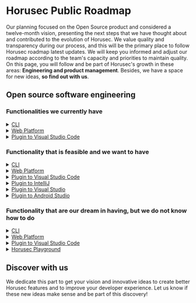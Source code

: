 # Horusec Public Roadmap

Our planning focused on the Open Source product and considered a twelve-month vision, presenting the next steps that we have thought about and contributed to the evolution of Horusec. We value quality and transparency during our process, and this will be the primary place to follow Horusec roadmap latest updates. We will keep you informed and adjust our roadmap according to the team's capacity and priorities to maintain quality. On this page, you will follow and be part of Horusec's growth in these areas: **Engineering and product management**. Besides, we have a space for new ideas, **so find out with us**.

## Open source software engineering

### Functionalities we currently have

<details><summary><a href="https://github.com/ZupIT/horusec" alt="license">CLI</a></summary><br>

- Download binaries for Arm and AMD processor architecture
- Locally vulnerability analysis via command-line interface
- Vulnerability Analysis on CI / CD Treadmill: GitHub Actions, AWS Code Build, Circle Ci, Jenkins, Azure DevOps Pipeline, Gitlab Ci / CD
- Vulnerability analysis via Docker image using volumes.
- Analysis of Dependency: NPM, Yarn, Pypim, Ruby, C #, Go.Mod
- User Custom Rules
- análiseSast (staticApplicationSecurityTesting)ParaLinguagens:C#,Java,Kotlin,Python,Ruby,Golang,Terraform,Javascript,Typescript,Kubernetes,Php,C,C++,Html,Json,Dart,Elixir,Shell,Nginx,Swift
- LEAKS ANALYSIS: Certificates, AWS Keys, Google Cloud Keys, Private Keys, among others.
- Leaks analysis in historic git
- Motor Sast (Static Application Security Testing) for Vulnerabilities Detection.
- CLI without Docker's dependence.
- Export of analysis in formats: JSON, Sonarqube, text
- Local vulnerability treatment between: false positive, risk accepted
- Automatic generation of configuration file
- HTTPS Support for Integration with Horusec-API
- Dynamic Headers Support for Horusec-API Integration
- Show commit authors
- Possibility to ignore files and folders dynamically
- Possibility of ignoring vulnerability by the severity level
- Timeout and dynamic verification time to finalize analysis
- Possibility of analysis in dynamic directories
- Option to break pipeline dynamically
- Code Recommendations Not vulnerable and vulnerable

</details>

<details><summary><a href="https://github.com/ZupIT/horusec-platform" alt="license">Web Platform</a></summary><br>

- Facilitated installation via horusec-operator
- Installation via Charts Kubbernetes
- Installation via docker image
- Vulnerabilities Management (Basic): Identify, change the severity, change the type of vulnerability found between vulnerability, false positive, accepted and corrected risk.
- MultiTenancy
- Vulnerability Dashboard in Workspace or Repository Vision
- Possibility to download Dashboard data for files in PDF, XLS, XML, CSV, PNG, JSON
- Customizable authentication type (LDAP, KEYCLOAK, HORUSEC)
- Simplified navigation by the type of vision (Workspace or repository)
- Vulnerabilities Chart By: Repository, Language, Person Development, Criticity
- Time line of vulnerabilities occurrences
- Integration with CLI using workspace token or repository authorization with the possibility of dynamic expiration.
- Access Invitation to Repositories, Workspaces, Vulnerability Management between (Administrator, Supervisor, User)
- E-mail Shooting and Receiving Invitations for Workspaces
- Webhook Shooting Integration to send analysis to third-party APIs.
- Web Accessibility (A11Y) in Horusec-Manager
- A18N Between (Portuguese, English, Spanish)

</details>

<details><summary><a href="https://github.com/ZupIT/horusec-vscode-plugin" alt="license">Plugin to Visual Studio Code</a></summary><br>

- All CLI settings options within VSCODE
- Dynamic loading when analysis is being executed
- Vulnerability tab with icons and quick link to the vulnerability site

</details>

### Functionality that is feasible and we want to have


<details><summary><a href="https://github.com/ZupIT/horusec" alt="license">CLI</a></summary><br>

- Semantic Analysis JavaScript
- Semantic analysis Java
- Semantic analysis Kotlin
- Semantic Analysis C#
- Semantic Analysis Dart
- Semantic Analysis Typscript
- Semantic Analysis Swift
- Semantic analysis Nginx
- Semantic analysis Kubernetes
- Semantic analysis Leaks
- Decrease the amount of false positives.
- Tab Completion in CLI
- Improve observability in the project.
- Improve Horusec Logs for example: "Remove Left Time", "Remove Unnecessary Warning", "Swap Timeout Log for Progress Bar", "Option for --Quiet no logs"

</details>

<details><summary><a href="https://github.com/ZupIT/horusec-platform" alt="license">Web Platform</a></summary><br>

- Integration to any code analysis tool (Gitchuardian, Snik, etc ...)
- Dashboard to accompany companies and cases of vulnerability
- Screen for the user Enter custom rules through Manager.
- Has options for graphs and queries, for example, failure indicator that entered or decreased in the last version
- Add historical and vulnerability life cycle tracking.
- Exporting vulnerability reports
- Decrease the amount of false positives.
- Improve observability in the project.
- Migrate data from other platforms (Fortify, Sonarqube, Defectdojo) to automatically include in Horusec-Manager
- Decrease the amount of false positives.
- Repositories, Favorites and other features for facilitating experience on the platform

</details>

<details><summary><a href="https://github.com/ZupIT/horusec-vscode-plugin" alt="license">Plugin to Visual Studio Code</a></summary><br>

- Use via Docker or Binary
- Project Code Architecture Mapping
- Perform end to end

</details>

<details><summary><a href="https://github.com/ZupIT/horusec-intellij-plugin" alt="license">Plugin to IntelliJ</a></summary><br>

- Creation and availability of the plugin for Intellij IDE

</details>

<details><summary><a href="https://github.com/ZupIT/horusec-visual-studio-plugin" alt="license">Plugin to Visual Studio</a></summary><br>

- Creating and availability of the plugin for Visual Studio IDE

</details>

<details><summary><a href="https://github.com/ZupIT/horusec-android-studio-plugin" alt="license">Plugin to Android Studio</a></summary><br>

- Creation and availability of the plugin for IDE Android Studio

</details>

### Functionality that are our dream in having, but we do not know how to do

<details><summary><a href="https://github.com/ZupIT/horusec" alt="license">CLI</a></summary><br>

- DAST (Dynamic Application Security Test)
- A simple model to include new market tools without needing to move in source code
- Automatic corrections based on recommendations
- READ (Read Eval Print Loop) to create rules and already test results
- Introduce Horusec in Stores, such as Ubuntu Store, Apt-Get, AUR, Windows ...
- Semantic analysis that enables users to write their own rules
- Create a UI To use Horusec in Windows (something like Next, Next, Install, runs the folder and view the analysis through a Windows installation interface, Ubuntu, Mac)

</details>

<details><summary><a href="https://github.com/ZupIT/horusec-platform" alt="license">Web Platform</a></summary><br>

- Dashboard following previous behaviors to predict new types of incidents and anticipate our action with Horusec using IA
- Grouper of the most common security problems in my application
- Vulnerability Management with Automated Security Complete Reports

</details>

<details><summary><a href="https://github.com/ZupIT/horusec-vscode-plugin" alt="license">Plugin to Visual Studio Code</a></summary><br>

- Include design of the project architecture as well as fortify does to demonstrate why that is a vulnerability.

</details>

<details><summary><a href="https://github.com/ZupIT/horusec-playground" alt="license">Horusec Playground</a></summary><br>

- Include a format that the user can test the horusec on a site without having to download

</details>


## Discover with us

We dedicate this part to get your vision and innovative ideas to create better Horusec features and to improve your developer experience.  Let us know if these new ideas make sense and be part of this discovery! 
